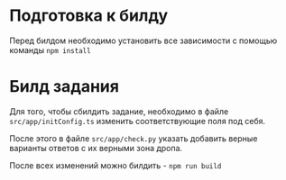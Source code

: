 # Подготовка к билду

Перед билдом необходимо установить все зависимости с помощью команды ```npm install```

# Билд задания

Для того, чтобы сбилдить задание, необходимо в файле ```src/app/initConfig.ts``` изменить соответствующие поля под себя.

После этого в файле ```src/app/check.py``` указать добавить верные варианты ответов с их верными зона дропа.

После всех изменений можно билдить - ```npm run build```

